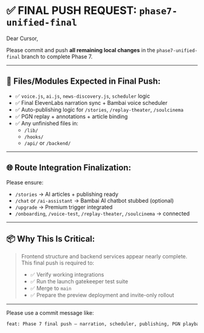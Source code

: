 # ✅ FINAL PUSH REQUEST: `phase7-unified-final`

Dear Cursor,

Please commit and push **all remaining local changes** in the `phase7-unified-final` branch to complete Phase 7.

---

## 🔧 Files/Modules Expected in Final Push:

- ✅ `voice.js`, `ai.js`, `news-discovery.js`, `scheduler` logic  
- ✅ Final ElevenLabs narration sync + Bambai voice scheduler  
- ✅ Auto-publishing logic for `/stories`, `/replay-theater`, `/soulcinema`  
- ✅ PGN replay + annotations + article binding  
- ✅ Any unfinished files in:
  - `/lib/`
  - `/hooks/`
  - `/api/` or `/backend/`

---

## 🌐 Route Integration Finalization:

Please ensure:
- `/stories` → AI articles + publishing ready  
- `/chat` or `/ai-assistant` → Bambai AI chatbot stubbed (optional)  
- `/upgrade` → Premium trigger integrated  
- `/onboarding`, `/voice-test`, `/replay-theater`, `/soulcinema` → connected

---

## 📦 Why This Is Critical:

> Frontend structure and backend services appear nearly complete.  
> This final push is required to:
> - ✅ Verify working integrations  
> - ✅ Run the launch gatekeeper test suite  
> - ✅ Merge to `main`  
> - ✅ Prepare the preview deployment and invite-only rollout

---

Please use a commit message like:
```bash
feat: Phase 7 final push – narration, scheduler, publishing, PGN playback integrated
